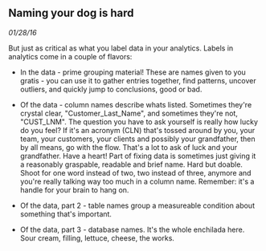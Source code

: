 ## Naming your dog is hard
_01/28/16_

But just as critical as what you label data in your analytics.  Labels in analytics come in a couple of flavors:

* In the data - prime grouping material!  These are names given to you gratis - you can use it to gather entries together, find patterns, uncover outliers, and quickly jump to conclusions, good or bad.

* Of the data - column names describe whats listed.  Sometimes they're crystal clear, "Customer_Last_Name", and sometimes they're not, "CUST_LNM".  The question you have to ask yourself is really how lucky do you feel?  If it's an acronym (CLN) that's tossed around by you, your team, your customers, your clients and possibly your grandfather, then by all means, go with the flow. That's a lot to ask of luck and your grandfather.  Have a heart!  Part of fixing data is sometimes just giving it a reasonably graspable, readable and brief name.  Hard but doable.  Shoot for one word instead of two, two instead of three, anymore and you're really talking way too much in a column name.  Remember: it's a handle for your brain to hang on.  

* Of the data, part 2 - table names group a measureable condition about something that's important.  

* Of the data, part 3 - database names.  It's the whole enchilada here.  Sour cream, filling, lettuce, cheese, the works.  
